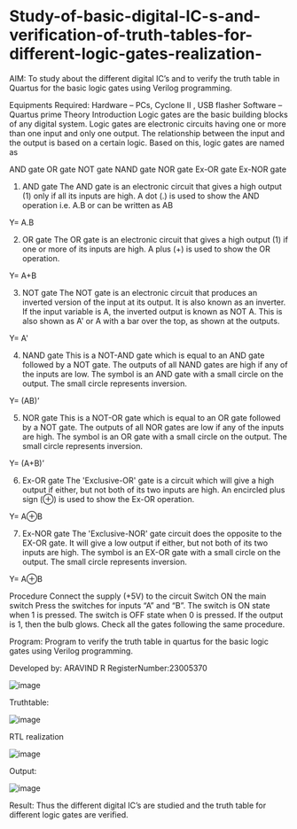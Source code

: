 # Study-of-basic-digital-IC-s-and-verification-of-truth-tables-for-different-logic-gates-realization-
 AIM:
To study about the different digital IC’s and to verify the truth table in Quartus for the basic logic gates using Verilog programming.

Equipments Required:
Hardware – PCs, Cyclone II , USB flasher
Software – Quartus prime
Theory
Introduction
Logic gates are the basic building blocks of any digital system. Logic gates are electronic circuits having one or more than one input and only one output. The relationship between the input and the output is based on a certain logic. Based on this, logic gates are named as

AND gate
OR gate
NOT gate
NAND gate
NOR gate
Ex-OR gate
Ex-NOR gate
1) AND gate
The AND gate is an electronic circuit that gives a high output (1) only if all its inputs are high. A dot (.) is used to show the AND operation i.e. A.B or can be written as AB

Y= A.B

2) OR gate
The OR gate is an electronic circuit that gives a high output (1) if one or more of its inputs are high. A plus (+) is used to show the OR operation.

Y= A+B

3) NOT gate
The NOT gate is an electronic circuit that produces an inverted version of the input at its output. It is also known as an inverter. If the input variable is A, the inverted output is known as NOT A. This is also shown as A' or A with a bar over the top, as shown at the outputs.

Y= A'

4) NAND gate
This is a NOT-AND gate which is equal to an AND gate followed by a NOT gate. The outputs of all NAND gates are high if any of the inputs are low. The symbol is an AND gate with a small circle on the output. The small circle represents inversion.

Y= (AB)’

5) NOR gate
This is a NOT-OR gate which is equal to an OR gate followed by a NOT gate. The outputs of all NOR gates are low if any of the inputs are high. The symbol is an OR gate with a small circle on the output. The small circle represents inversion.

Y= (A+B)’

6) Ex-OR gate
The 'Exclusive-OR' gate is a circuit which will give a high output if either, but not both of its two inputs are high. An encircled plus sign (⊕) is used to show the Ex-OR operation.

Y= A⊕B

7) Ex-NOR gate
The 'Exclusive-NOR' gate circuit does the opposite to the EX-OR gate. It will give a low output if either, but not both of its two inputs are high. The symbol is an EX-OR gate with a small circle on the output. The small circle represents inversion.

Y= A⊕B

Procedure
Connect the supply (+5V) to the circuit
Switch ON the main switch
Press the switches for inputs “A” and “B”. The switch is ON state when 1 is pressed. The switch is OFF state when 0 is pressed.
If the output is 1, then the bulb glows.
Check all the gates following the same procedure.

Program:
Program to verify the truth table in quartus for the basic logic gates using Verilog programming.

Developed by: ARAVIND R
RegisterNumber:23005370

![image](https://github.com/ARAVIND23005370/Study-of-basic-digital-IC-s-and-verification-of-truth-tables-for-different-logic-gates-realization-/assets/148514836/bc1a81f6-19ac-43ca-bf6c-8763d5d5a985)

 Truthtable:

![image](https://github.com/ARAVIND23005370/Study-of-basic-digital-IC-s-and-verification-of-truth-tables-for-different-logic-gates-realization-/assets/148514836/530e9c57-9859-4849-8adf-b8a58538b348)

RTL realization

![image](https://github.com/ARAVIND23005370/Study-of-basic-digital-IC-s-and-verification-of-truth-tables-for-different-logic-gates-realization-/assets/148514836/d9f5c82b-df20-4e1c-b897-d6df12dc3195)

Output:

![image](https://github.com/ARAVIND23005370/Study-of-basic-digital-IC-s-and-verification-of-truth-tables-for-different-logic-gates-realization-/assets/148514836/a8750b41-7cb1-4acc-92f4-ca49119c7d64)


Result:
Thus the different digital IC’s are studied and the truth table for different logic gates are verified.
